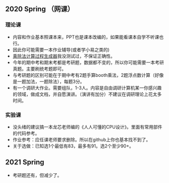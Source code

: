 ## 2020 Spring （网课）
### 理论课
+ 内容和作业基本照课本来，PPT也是课本改编的，如果能看课本自学不听课也行。
+ 因此你可能需要一本作业辅导(或者学小易之类的)  
+ [乘除法计算过程生成器](https://github.com/cebarobot/Sundry-Programs/tree/master/cod-computing)我没测试过，不保证正确性。
+ 今年的期中考和期末考都是考研题，数据都不变的，所以你可能需要一本考研真题。主要刷统考题即可。
+ 与考研题的区别可能在于期中考有2题手算booth乘法，2题浮点数计算（好像是一题加法，一题除法），每题3分。
+ 有一个调研大作业。需要组队，1-3人。内容是自由调研计算机某一你感兴趣的领域，做成文档，并自愿演讲。（演讲有加分）不建议在调研理论上花太多时间。
### 实验课
+ 没头绪的建议搞一本龙芯老师编的《人人可懂的CPU设计》。里面有常用部件的代码参考。
+ 作业参考：应任课老师要求删除。所以在github上你也基本找不到了。
+ 关于选做：已知选1个最低有83，最多有91。选2个至少90+。

## 2021 Spring  
+ 考研题还有，但减少了。

